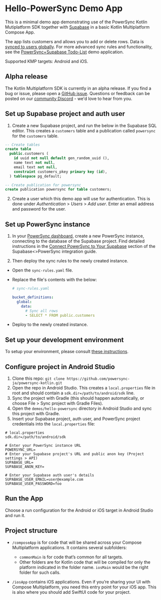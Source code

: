 # Hello-PowerSync Demo App

This is a minimal demo app demonstrating use of the PowerSync Kotlin Mutiplatform SDK together
with [Supabase](https://supabase.com/) in a basic Kotlin Multiplatform Compose App. 

The app lists customers and allows you to add or delete rows.
Data is [synced to users globally](https://docs.powersync.com/usage/sync-rules/example-global-data). For more advanced sync rules and functionality, see the [PowerSync+Supabase Todo-List](../supabase-todolist/README.md) demo application.

Supported KMP targets: Android and iOS.

## Alpha release

The Kotlin Multiplatform SDK is currently in an alpha release. If you find a bug or issue, please
open a [GitHub issue](https://github.com/powersync-ja/powersync-kotlin/issues). Questions or
feedback can be posted on our [community Discord](https://discord.gg/powersync) - we'd love to hear
from you.

## Set up Supabase project and auth user
1. Create a new Supabase project, and run the below in the Supabase SQL editor. This creates a `customers` table and a publication called `powersync` for the `customers` table.

```sql
-- Create tables
create table
  public.customers (
    id uuid not null default gen_random_uuid (),
    name text not null,
    email text not null,
    constraint customers_pkey primary key (id),
  ) tablespace pg_default;

-- Create publication for powersync
create publication powersync for table customers;

```

2. Create a user which this demo app will use for authentication. This is done under *Authentication* > *Users* > *Add user*. Enter an email address and password for the user.

## Set up PowerSync instance
1. In your [PowerSync dashboard](https://powersync.journeyapps.com/), create a new PowerSync instance, connecting to the database of the Supabase project. Find detailed instructions in the [Connect PowerSync to Your Supabase](https://docs.powersync.com/integration-guides/supabase-+-powersync#connect-powersync-to-your-supabase) section of the Supabase<>PowerSync integration guide.

2. Then deploy the sync rules to the newly created instance.
  - Open the `sync-rules.yaml` file.
  - Replace the file's contents with the below:

    ```yml
    # sync-rules.yaml

    bucket_definitions:
      global:
        data:
          # Sync all rows
          - SELECT * FROM public.customers
    ```
  - Deploy to the newly created instance.

## Set up your development environment
To setup your environment, please consult [these instructions](https://www.jetbrains.com/help/kotlin-multiplatform-dev/compose-multiplatform-setup.html).

## Configure project in Android Studio

1. Clone this repo: ```git clone https://github.com/powersync-ja/powersync-kotlin.git```
2. Open the repo in Android Studio. This creates a `local.properties` file in root and should contain a `sdk.dir=/path/to/android/sdk` line.
3. Sync the project with Gradle (this should happen automatically, or choose File > Sync project with Gradle Files).
4. Open the `demos/hello-powersync` directory in Android Studio and sync this project with Gradle.
5. Insert your Supabase project, auth user, and PowerSync project credentials into the `local.properties` file:

```
# local.properties
sdk.dir=/path/to/android/sdk

# Enter your PowerSync instance URL
POWERSYNC_URL= 
# Enter your Supabase project's URL and public anon key (Project settings > API)
SUPABASE_URL=
SUPABASE_ANON_KEY=

# Enter your Supabase auth user's details
SUPABASE_USER_EMAIL=user@example.com
SUPABASE_USER_PASSWORD=foo
```

## Run the App
Choose a run configuration for the Android or iOS target in Android Studio and run it.


## Project structure

[//]: # (TODO)

* `/composeApp` is for code that will be shared across your Compose Multiplatform applications.
  It contains several subfolders:
    - `commonMain` is for code that’s common for all targets.
    - Other folders are for Kotlin code that will be compiled for only the platform indicated in the
      folder name.
      `iosMain` would be the right folder for such calls.

* `/iosApp` contains iOS applications. Even if you’re sharing your UI with Compose Multiplatform,
  you need this entry point for your iOS app. This is also where you should add SwiftUI code for
  your project.